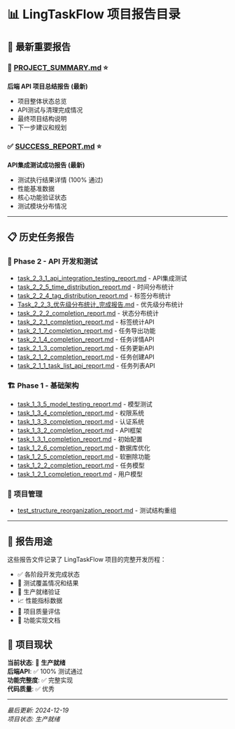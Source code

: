 # 📊 LingTaskFlow 项目报告目录

## 🎯 最新重要报告

### 📄 [PROJECT_SUMMARY.md](./PROJECT_SUMMARY.md) ⭐
**后端 API 项目总结报告 (最新)**
- 项目整体状态总览
- API测试与清理完成情况
- 最终项目结构说明
- 下一步建议和规划

### ✅ [SUCCESS_REPORT.md](./SUCCESS_REPORT.md) ⭐
**API集成测试成功报告 (最新)**
- 测试执行结果详情 (100% 通过)
- 性能基准数据
- 核心功能验证状态
- 测试模块分布情况

---

## 📋 历史任务报告

### 🚀 Phase 2 - API 开发和测试
- [task_2_3_1_api_integration_testing_report.md](./task_2_3_1_api_integration_testing_report.md) - API集成测试
- [task_2_2_5_time_distribution_report.md](./task_2_2_5_time_distribution_report.md) - 时间分布统计
- [task_2_2_4_tag_distribution_report.md](./task_2_2_4_tag_distribution_report.md) - 标签分布统计
- [Task_2_2_3_优先级分布统计_完成报告.md](./Task_2_2_3_优先级分布统计_完成报告.md) - 优先级分布统计
- [task_2_2_2_completion_report.md](./task_2_2_2_completion_report.md) - 状态分布统计
- [task_2_2_1_completion_report.md](./task_2_2_1_completion_report.md) - 标签统计API
- [task_2_1_7_completion_report.md](./task_2_1_7_completion_report.md) - 任务导出功能
- [task_2_1_4_completion_report.md](./task_2_1_4_completion_report.md) - 任务详情API
- [task_2_1_3_completion_report.md](./task_2_1_3_completion_report.md) - 任务更新API
- [task_2_1_2_completion_report.md](./task_2_1_2_completion_report.md) - 任务创建API
- [task_2_1_1_task_list_api_report.md](./task_2_1_1_task_list_api_report.md) - 任务列表API

### 🏗️ Phase 1 - 基础架构
- [task_1_3_5_model_testing_report.md](./task_1_3_5_model_testing_report.md) - 模型测试
- [task_1_3_4_completion_report.md](./task_1_3_4_completion_report.md) - 权限系统
- [task_1_3_3_completion_report.md](./task_1_3_3_completion_report.md) - 认证系统
- [task_1_3_2_completion_report.md](./task_1_3_2_completion_report.md) - API框架
- [task_1_3_1_completion_report.md](./task_1_3_1_completion_report.md) - 初始配置
- [task_1_2_6_completion_report.md](./task_1_2_6_completion_report.md) - 数据库优化
- [task_1_2_5_completion_report.md](./task_1_2_5_completion_report.md) - 软删除功能
- [task_1_2_2_completion_report.md](./task_1_2_2_completion_report.md) - 任务模型
- [task_1_2_1_completion_report.md](./task_1_2_1_completion_report.md) - 用户模型

### 🔧 项目管理
- [test_structure_reorganization_report.md](./test_structure_reorganization_report.md) - 测试结构重组

---

## 📁 报告用途

这些报告文件记录了 LingTaskFlow 项目的完整开发历程：
- ✅ 各阶段开发完成状态
- 🧪 测试覆盖情况和结果
- 🚀 生产就绪验证
- 📈 性能指标数据
- 🎯 项目质量评估
- 📝 功能实现文档

## 🎉 项目现状

**当前状态**: 🚀 **生产就绪**  
**后端API**: ✅ 100% 测试通过  
**功能完整度**: ✅ 完整实现  
**代码质量**: ✅ 优秀  

---

*最后更新: 2024-12-19*  
*项目状态: 生产就绪*
